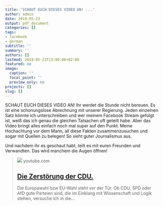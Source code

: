 ```yaml
---
title: 'SCHAUT EUCH DIESES VIDEO AN! ...'
author: admin
date: 2019-05-23
output: pdf_document
categories: []
tags:
- facebook
- german
subtitle: ''
summary: ''
authors: []
lastmod: 2019-05-23T13:00:06+02:00
featured: no
image:
  caption: ''
  focal_point: ''
  preview_only: no
projects: []
slug: []
---
```

SCHAUT EUCH DIESES VIDEO AN! Ihr werdet die Stunde nicht bereuen. Es ist eine schonungslose Abrechnung mit unserer Regierung. Jeden einzelnen Satz könnte ich unterschreiben und wer meinem Facebook Stream gefolgt ist, weiß das ich genau die gleichen Tatsachen oft geteilt habe. Aber das Video bringt alles einfach noch mal super auf den Punkt. Meine Hochachtung vor dem Mann, all diese Fakten zusammenzusuchen und sogar mit Quellen zu belegen! So sieht guter Journalismus aus. 

Und nachdem ihr es geschaut habt, teilt es mit euren Freunden und Verwandten. Das wird manchem die Augen öffnen!
> [![](https://i.ytimg.com/vi/4Y1lZQsyuSQ/maxresdefault.jpg)](https://www.youtube.com/watch?v=4Y1lZQsyuSQ)
> youtube.com
> ## [Die Zerstörung der CDU.](https://www.youtube.com/watch?v=4Y1lZQsyuSQ)
>
>Die Europawahl bzw EU-Wahl steht vor der Tür. Ob CDU, SPD oder AfD gute Parteien sind, die im Einklang mit Wissenschaft und Logik stehen, versuche ich in die...

